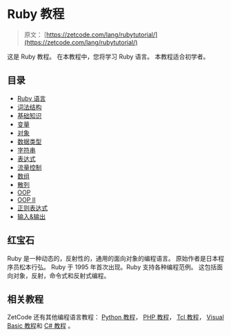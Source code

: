 # Ruby 教程

> 原文： [https://zetcode.com/lang/rubytutorial/](https://zetcode.com/lang/rubytutorial/)

这是 Ruby 教程。 在本教程中，您将学习 Ruby 语言。 本教程适合初学者。

## 目录

<nav>

*   [Ruby 语言](ruby/)
*   [词法结构](lexis/)
*   [基础知识](basics/)
*   [变量](variables/)
*   [对象](objects/)
*   [数据类型](datatypes/)
*   [字符串](strings/)
*   [表达式](expressions/)
*   [流量控制](flowcontrol/)
*   [数组](arrays/)
*   [散列](hashes/)
*   [OOP](oop/)
*   [OOP II](oop2/)
*   [正则表达式](regex/)
*   [输入&输出](io/)

</nav>

## 红宝石

Ruby 是一种动态的，反射性的，通用的面向对象的编程语言。 原始作者是日本程序员松本行弘。 Ruby 于 1995 年首次出现。Ruby 支持各种编程范例。 这包括面向对象，反射，命令式和反射式编程。

## 相关教程

ZetCode 还有其他编程语言教程： [Python 教程](/lang/python/)， [PHP 教程](/lang/php/)， [Tcl 教程](/lang/tcl/)， [Visual Basic 教程](/lang/visualbasic/)和 [C# 教程](/lang/csharp/) 。